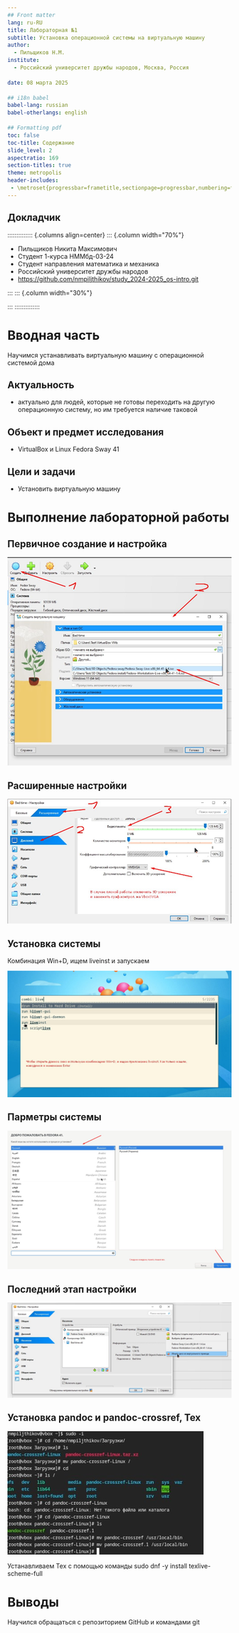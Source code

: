 ```yaml
---
## Front matter
lang: ru-RU
title: Лабораторная №1
subtitle: Установка операционной системы на виртуальную машину
author:
  - Пильщиков Н.М.
institute:
  - Российский университет дружбы народов, Москва, Россия
  
date: 08 марта 2025

## i18n babel
babel-lang: russian
babel-otherlangs: english

## Formatting pdf
toc: false
toc-title: Содержание
slide_level: 2
aspectratio: 169
section-titles: true
theme: metropolis
header-includes:
 - \metroset{progressbar=frametitle,sectionpage=progressbar,numbering=fraction}
---
```



 

## Докладчик

:::::::::::::: {.columns align=center}
::: {.column width="70%"}

  * Пильщиков Никита Максимович
  * Студент 1-курса НММбд-03-24
  * Студент направления математика и механика
  * Российский университет дружбы народов
  * <https://github.com/nmpiljthikov/study_2024-2025_os-intro.git>

:::
::: {.column width="30%"}


:::
::::::::::::::

# Вводная часть

Научимся устанавливать виртуальную машину с операционной системой дома

## Актуальность

- актуально для людей, которые не готовы переходить на другую операционную систему, но им требуется наличие таковой

## Объект и предмет исследования

- VirtualBox и Linux Fedora Sway 41

## Цели и задачи

- Установить виртуальную машину


# Выполнение лабораторной работы

## Первичное создание и настройка

 ![](image/1.jpg)

## Расширенные настройки

![](image/b.jpg)

## Установка системы

Комбинация Win+D, ищем liveinst и запускаем

![](image/3.jpg)

## Парметры системы

![](image/d.jpg)

## Последний этап настройки

![](image/e.jpg)

## Установка pandoc и pandoc-crossref, Tex

![](image/f.jpg)

Устанавливаем Tex c помощью команды sudo dnf -y install texlive-scheme-full


# Выводы

Научился обращаться с репозиторием GitHub и командами git



